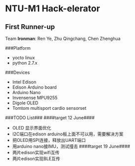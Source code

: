 NTU-M1 Hack-elerator
====================
First Runner-up
--------------
Team **Ironman**: Ren Ye, Zhu Qingchang, Chen Zhenghua

###Platform
+ yocto linux
+ python 2.7.x

###Devices
+ Intel Edison
+ Edison Arduino board
+ Arduino Nano
+ Invensense MPU9255
+ Digole OLED
+ Tomtom multisport cardio sensorset

###TODO List###
####target 12 June####
+ OLED 显示界面优化
+ I2C端口在edison arduino板上面不可以用，需要解决方案
+ 把OLED用SPI连接，释放出UART端口
+ 用arduino nano接IMU，测试撞击
####target 19 June####
+ 两片edison实现wifi互传
+ 两片edison实现BLE互传

